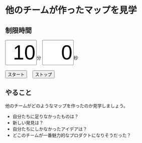 # 他のチームが作ったマップを見学

## 制限時間

<form name="timer">
  <input type="text" maxlength="2" value="10" style="font-size:48pt;width:100px;text-align:right">分
  <input type="text" maxlength="2" value="0" style="font-size:48pt;width:100px;text-align:right">秒
  <br><br>
  <input type="button" value="スタート" onclick="cntStart()">　
  <input type="button" value="ストップ" onclick="cntStop()">
</form>


## やること

他のチームがどのようなマップを作ったのか見学しましょう。

* 自分たちに足りなかったものは？
* 新しい発見は？
* 自分たちにしかなかったアイデアは？
* どこのチームが一番魅力的なプロダクトになりそうだった？


<script type="text/javascript" src="../js/timer.js"></script>
